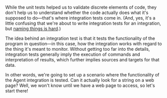 While the unit tests helped us to validate discrete elements of code, they don't help us to understand whether the code actually does what it's supposed to do—that's where integration tests come in. (And, yes, it's a little confusing that we're about to write integration tests for an integration, but [naming things is hard](https://www.martinfowler.com/bliki/TwoHardThings.html).)

The idea behind an integration test is that it tests the functionality of the program in question—in this case, how the integration works with regard to the thing it's meant to monitor. Without getting too far into the details, integration tests generally imply the execution of commands and interpretation of results, which further implies sources and targets for that data.

In other words, we're going to set up a scenario where the functionality of the Agent integration is tested. Can it actually look for a string on a web page? Well, we won't know until we have a web page to access, so let's start there!
